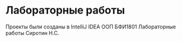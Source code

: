 # Лабораторные работы 
Проекты были созданы в  IntelliJ IDEA
ООП БФИ1801 Лабораторные работы Сиротин Н.С.
